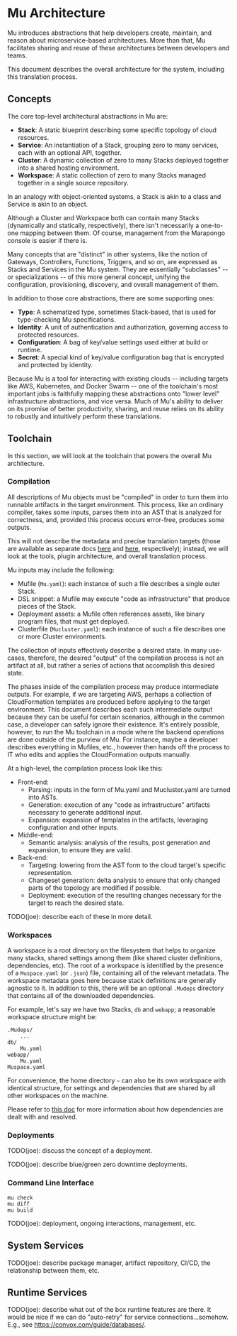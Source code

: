 # Mu Architecture

Mu introduces abstractions that help developers create, maintain, and reason about microservice-based architectures.
More than that, Mu facilitates sharing and reuse of these architectures between developers and teams.

This document describes the overall architecture for the system, including this translation process.

## Concepts

The core top-level architectural abstractions in Mu are:

* **Stack**: A static blueprint describing some specific topology of cloud resources.
* **Service**: An instantiation of a Stack, grouping zero to many services, each with an optional API, together.
* **Cluster**: A dynamic collection of zero to many Stacks deployed together into a shared hosting environment.
* **Workspace**: A static collection of zero to many Stacks managed together in a single source repository.

In an analogy with object-oriented systems, a Stack is akin to a class and Service is akin to an object.

Although a Cluster and Workspace both can contain many Stacks (dynamically and statically, respectively), there isn't
necessarily a one-to-one mapping between them.  Of course, management from the Marapongo console is easier if there is.

Many concepts that are "distinct" in other systems, like the notion of Gateways, Controllers, Functions, Triggers, and
so on, are expressed as Stacks and Services in the Mu system.  They are essentially "subclasses" -- or specializations
-- of this more general concept, unifying the configuration, provisioning, discovery, and overall management of them.

In addition to those core abstractions, there are some supporting ones:

* **Type**: A schematized type, sometimes Stack-based, that is used for type-checking Mu specifications.
* **Identity**: A unit of authentication and authorization, governing access to protected resources.
* **Configuration**: A bag of key/value settings used either at build or runtime.
* **Secret**: A special kind of key/value configuration bag that is encrypted and protected by identity.

Because Mu is a tool for interacting with existing clouds -- including targets like AWS, Kubernetes, and Docker Swarm --
one of the toolchain's most important jobs is faithfully mapping these abstractions onto "lower level" infrastructure
abstractions, and vice versa.  Much of Mu's ability to deliver on its promise of better productivity, sharing, and reuse
relies on its ability to robustly and intuitively perform these translations.

## Toolchain

In this section, we will look at the toolchain that powers the overall Mu architecture.

### Compilation

All descriptions of Mu objects must be "compiled" in order to turn them into runnable artifacts in the target
environment.  This process, like an ordinary compiler, takes some inputs, parses them into an AST that is analyzed for
correctness, and, provided this process occurs error-free, produces some outputs.

This will not describe the metadata and precise translation targets (those are available as separate docs [here](
metadata.md) and [here](targets.md), respectively); instead, we will look at the tools, plugin architecture, and overall
translation process.

Mu inputs may include the following:

* Mufile (`Mu.yaml`): each instance of such a file describes a single outer Stack.
* DSL snippet: a Mufile may execute "code as infrastructure" that produce pieces of the Stack.
* Deployment assets: a Mufile often references assets, like binary program files, that must get deployed.
* Clusterfile (`Mucluster.yaml`): each instance of such a file describes one or more Cluster environments.

The collection of inputs effectively describe a desired state.  In many use-cases, therefore, the desired "output" of
the compilation process is not an artifact at all, but rather a series of actions that accomplish this desired state.

The phases inside of the compilation process may produce intermediate outputs.  For example, if we are targeting AWS,
perhaps a collection of CloudFormation templates are produced before applying to the target environment.  This document
describes each such intermediate output because they can be useful for certain scenarios, although in the common case, a
developer can safely ignore their existence.  It's entirely possible, however, to run the Mu toolchain in a mode where
the backend operations are done outside of the purview of Mu.  For instance, maybe a developer describes everything in
Mufiles, etc., however then hands off the process to IT who edits and applies the CloudFormation outputs manually.

At a high-level, the compilation process look like this:

* Front-end:
    - Parsing: inputs in the form of Mu.yaml and Mucluster.yaml are turned into ASTs.
    - Generation: execution of any "code as infrastructure" artifacts necessary to generate additional input.
    - Expansion: expansion of templates in the artifacts, leveraging configuration and other inputs.
* Middle-end:
    - Semantic analysis: analysis of the results, post generation and expansion, to ensure they are valid.
* Back-end:
    - Targeting: lowering from the AST form to the cloud target's specific representation.
    - Changeset generation: delta analysis to ensure that only changed parts of the topology are modified if possible.
    - Deployment: execution of the resulting changes necessary for the target to reach the desired state.

TODO(joe): describe each of these in more detail.

### Workspaces

A workspace is a root directory on the filesystem that helps to organize many stacks, shared settings among them (like
shared cluster definitions, dependencies, etc).  The root of a workspace is identified by the presence of a
`Muspace.yaml` (or `.json`) file, containing all of the relevant metadata.  The workspace metadata goes here because
stack definitions are generally agnostic to it.  In addition to this, there will be an optional `.Mudeps` directory
that contains all of the downloaded dependencies.

For example, let's say we have two Stacks, `db` and `webapp`; a reasonable workspace structure might be:

    .Mudeps/
        ...
    db/
        Mu.yaml
    webapp/
        Mu.yaml
    Muspace.yaml

For convenience, the home directory `~` can also be its own workspace with identical structure, for settings and
dependencies that are shared by all other workspaces on the machine.

Please refer to [this doc](deps.md) for more information about how dependencies are dealt with and resolved.

### Deployments

TODO(joe): discuss the concept of a deployment.

TODO(joe): describe blue/green zero downtime deployments.

### Command Line Interface

    mu check
    mu diff
    mu build

TODO(joe): deployment, ongoing interactions, management, etc.

## System Services

TODO(joe): describe package manager, artifact repository, CI/CD, the relationship between them, etc.

## Runtime Services

TODO(joe): describe what out of the box runtime features are there.  It would be nice if we can do "auto-retry" for
    service connections...somehow.  E.g., see https://convox.com/guide/databases/.

